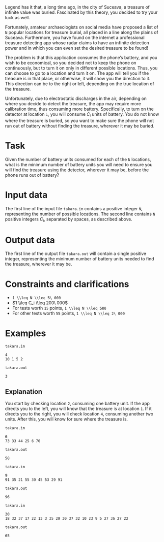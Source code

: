 Legend has it that, a long time ago, in the city of Suceava, a treasure of infinite value was buried. Fascinated by this theory, you decided to try your luck as well.

Fortunately, amateur archaeologists on social media have proposed a list of `N` popular locations for treasure burial, all placed in a line along the plains of Suceava. Furthermore, you have found on the internet a professional treasure detecting app whose radar claims to have an infinite detection power and in which you can even set the desired treasure to be found!

The problem is that this application consumes the phone’s battery, and you wish to be economical, so you decided not to keep the phone on continuously, but to turn it on only in different possible locations. Thus, you can choose to go to a location and turn it on. The app will tell you if the treasure is in that place, or otherwise, it will show you the direction to it. This direction can be to the right or left, depending on the true location of the treasure.

Unfortunately, due to electrostatic discharges in the air, depending on where you decide to detect the treasure, the app may require more calibration time, thus consuming more battery. Specifically, to turn on the detector at location `i`, you will consume $C_i$ units of battery. You do not know where the treasure is buried, so you want to make sure the phone will not run out of battery without finding the treasure, wherever it may be buried.

# Task
Given the number of battery units consumed for each of the `N` locations, what is the minimum number of battery units you will need to ensure you will find the treasure using the detector, wherever it may be, before the phone runs out of battery?

# Input data
The first line of the input file `takara.in` contains a positive integer `N`, representing the number of possible locations. The second line contains `N` positive integers $C_i$, separated by spaces, as described above.

# Output data
The first line of the output file `takara.out` will contain a single positive integer, representing the minimum number of battery units needed to find the treasure, wherever it may be.

# Constraints and clarifications
* `1 \\leq N \\leq 5\ 000`
* $1 \\leq C_i \\leq 200\ 000$
* For tests worth `15` points, `1 \\leq N \\leq 500`
* For other tests worth `55` points, `1 \\leq N \\leq 2\ 000`

# Examples
`takara.in`
```
4
10 1 5 2
```
`takara.out`
```
3
```

Explanation
---
You start by checking location `2`, consuming one battery unit.
If the app directs you to the left, you will know that the treasure is at location `1`.
If it directs you to the right, you will check location `4`, consuming another two units.
After this, you will know for sure where the treasure is.

`takara.in`
```
6
73 33 44 25 6 70
```
`takara.out`
```
58
```

`takara.in`
```
9
91 35 21 55 30 45 53 29 91
```
`takara.out`
```
96
```

`takara.in`
```
20
18 32 37 17 22 13 3 35 20 30 37 32 10 23 9 5 27 36 27 22
```
`takara.out`
```
65

